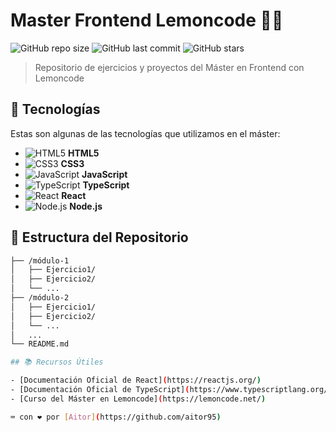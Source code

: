 # Master Frontend Lemoncode 🧑‍💻

![GitHub repo size](https://img.shields.io/github/repo-size/aitor95/master-frontend-lemoncode?color=blue&style=flat-square)
![GitHub last commit](https://img.shields.io/github/last-commit/aitor95/master-frontend-lemoncode?style=flat-square)
![GitHub stars](https://img.shields.io/github/stars/aitor95/master-frontend-lemoncode?style=social)

> Repositorio de ejercicios y proyectos del Máster en Frontend con Lemoncode

## 🚀 Tecnologías

Estas son algunas de las tecnologías que utilizamos en el máster:

- ![HTML5](https://img.shields.io/badge/-HTML5-E34F26?logo=html5&logoColor=white&style=flat-square) **HTML5**
- ![CSS3](https://img.shields.io/badge/-CSS3-1572B6?logo=css3&logoColor=white&style=flat-square) **CSS3**
- ![JavaScript](https://img.shields.io/badge/-JavaScript-F7DF1E?logo=javascript&logoColor=black&style=flat-square) **JavaScript**
- ![TypeScript](https://img.shields.io/badge/-TypeScript-007ACC?logo=typescript&logoColor=white&style=flat-square) **TypeScript**
- ![React](https://img.shields.io/badge/-React-61DAFB?logo=react&logoColor=white&style=flat-square) **React**
- ![Node.js](https://img.shields.io/badge/-Node.js-339933?logo=node.js&logoColor=white&style=flat-square) **Node.js**

## 📁 Estructura del Repositorio

```bash
├── /módulo-1
│   ├── Ejercicio1/
│   ├── Ejercicio2/
│   └── ...
├── /módulo-2
│   ├── Ejercicio1/
│   ├── Ejercicio2/
│   └── ...
│   ...
└── README.md

## 📚 Recursos Útiles

- [Documentación Oficial de React](https://reactjs.org/)
- [Documentación Oficial de TypeScript](https://www.typescriptlang.org/)
- [Curso del Máster en Lemoncode](https://lemoncode.net/)

⌨️ con ❤️ por [Aitor](https://github.com/aitor95)